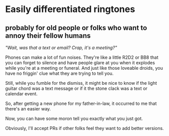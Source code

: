 # Easily differentiated ringtones

## probably for old people or folks who want to annoy their fellow humans

_"Wait, was that a text or email? Crap, it's a meeting?"_

Phones can make a lot of fun noises. They're like a little R2D2 or BB8
that you can forget to silence and have people glare at you when it
explodes while you're at a meeting or funeral. And just like those
loveable droids, you have no friggin' clue what they are trying to
tell you.

Still, while you fumble for the dismiss, it might be nice to know if
the light guitar chord was a text message or if it the stone clack was
a text or calendar event.

So, after getting a new phone for my father-in-law, it occurred to me
that there's an easier way.

Now, you can have some moron tell you exactly what you just got.

Obviously, I'll accept PRs if other folks feel they want to add better
versions.

